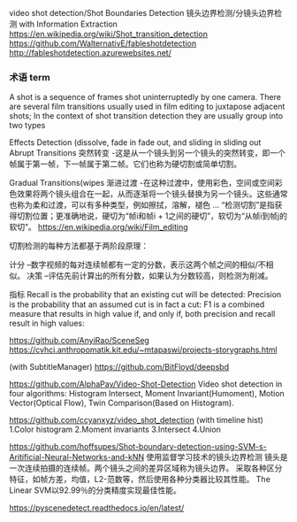 video shot detection/Shot Boundaries Detection
镜头边界检测/分镜头边界检测
with Information Extraction
https://en.wikipedia.org/wiki/Shot_transition_detection
https://github.com/WalternativE/fableshotdetection
http://fableshotdetection.azurewebsites.net/

### 术语 term
A shot is a sequence of frames shot uninterruptedly by one camera. There are several film transitions usually used in film editing to juxtapose adjacent shots; In the context of shot transition detection they are usually group into two types

Effects Detection
(dissolve, fade in fade out, and sliding in sliding out
Abrupt Transitions
突然转变 -这是从一个镜头到另一个镜头的突然转变，即一个帧属于第一帧，下一帧属于第二帧。它们也称为硬切割或简单切割。

Gradual Transitions(wipes
渐进过渡 -在这种过渡中，使用彩色，空间或空间彩色效果将两个镜头组合在一起，从而逐渐将一个镜头替换为另一个镜头。这些通常也称为柔和过渡，可以有多种类型，例如擦拭，溶解，褪色 ...
“检测切割”是指获得切割位置；更准确地说，硬切为“帧i和帧i + 1之间的硬切”，软切为“从帧i到帧j的软切”。
https://en.wikipedia.org/wiki/Film_editing


切割检测的每种方法都基于两阶段原理：

计分 –数字视频的每对连续帧都有一定的分数，表示这两个帧之间的相似/不相似。
决策 –评估先前计算出的所有分数，如果认为分数较高，则检测为削减。

指标
Recall is the probability that an existing cut will be detected:
Precision is the probability that an assumed cut is in fact a cut:
F1 is a combined measure that results in high value if, and only if, both precision and recall result in high values:

https://github.com/AnyiRao/SceneSeg
https://cvhci.anthropomatik.kit.edu/~mtapaswi/projects-storygraphs.html

(with SubtitleManager)
https://github.com/BitFloyd/deepsbd

https://github.com/AlphaPav/Video-Shot-Detection
Video shot detection in four algorithms: Histogram Intersect, Moment Invariant(Humoment), Motion Vector(Optical Flow), Twin Comparison(Based on Histogram).

https://github.com/ccyanxyz/video_shot_detection
(with timeline hist)
1.Color histogram
2.Moment invariants
3.Intersect
4.Union

https://github.com/hoffsupes/Shot-boundary-detection-using-SVM-s-Aritificial-Neural-Networks-and-kNN
使用监督学习技术的镜头边界检测
镜头是一次连续拍摄的连续帧。两个镜头之间的差异区域称为镜头边界。
采取各种区分特征，如帧方差，均值，L2-范数等，然后使用各种分类器比较其性能。
The Linear SVM以92.99％的分类精度实现最佳性能。

https://pyscenedetect.readthedocs.io/en/latest/
